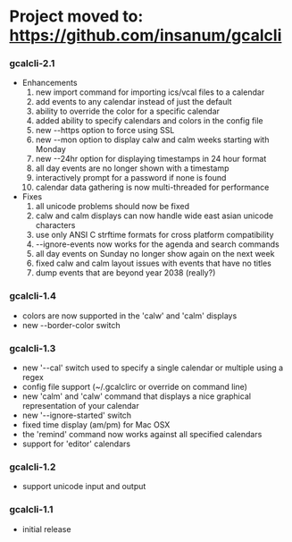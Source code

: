 # Project moved to: https://github.com/insanum/gcalcli #


### gcalcli-2.1 ###

  * Enhancements
    1. new import command for importing ics/vcal files to a calendar
    1. add events to any calendar instead of just the default
    1. ability to override the color for a specific calendar
    1. added ability to specify calendars and colors in the config file
    1. new --https option to force using SSL
    1. new --mon option to display calw and calm weeks starting with Monday
    1. new --24hr option for displaying timestamps in 24 hour format
    1. all day events are no longer shown with a timestamp
    1. interactively prompt for a password if none is found
    1. calendar data gathering is now multi-threaded for performance
  * Fixes
    1. all unicode problems should now be fixed
    1. calw and calm displays can now handle wide east asian unicode characters
    1. use only ANSI C strftime formats for cross platform compatibility
    1. --ignore-events now works for the agenda and search commands
    1. all day events on Sunday no longer show again on the next week
    1. fixed calw and calm layout issues with events that have no titles
    1. dump events that are beyond year 2038 (really?)

### gcalcli-1.4 ###

  * colors are now supported in the 'calw' and 'calm' displays
  * new --border-color switch

### gcalcli-1.3 ###

  * new '--cal' switch used to specify a single calendar or multiple using a regex
  * config file support (~/.gcalclirc or override on command line)
  * new 'calm' and 'calw' command that displays a nice graphical representation of your calendar
  * new '--ignore-started' switch
  * fixed time display (am/pm) for Mac OSX
  * the 'remind' command now works against all specified calendars
  * support for 'editor' calendars

### gcalcli-1.2 ###

  * support unicode input and output

### gcalcli-1.1 ###

  * initial release